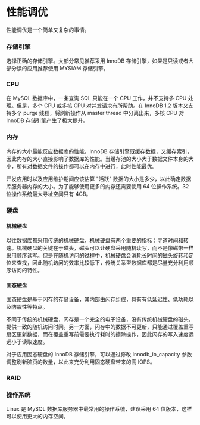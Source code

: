 # 性能调优

性能调优是一个简单又复杂的事情。

### 存储引擎

选择正确的存储引擎。大部分常见推荐采用 InnoDB 存储引擎，如果是只读或者大部分读的应用推荐使用 MYSIAM 存储引擎。

### CPU

在 MySQL 数据库中，一条查询 SQL 只能在一个 CPU 工作，并不支持多 CPU 处理。但是，多个 CPU 或多核 CPU 对并发请求有所帮助。在 InnoDB 1.2 版本又支持多个 purge 线程，将刷新操作从 master thread 中分离出来，多核 CPU 对 InnoDB 存储引擎产生了极大提升。

### 内存

内存的大小最能反应数据库的性能，InnoDB 存储引擎既缓存数据，又缓存索引，因此内存的大小直接影响了数据库的性能。当缓存池的大小大于数据文件本身的大小，所有对数据文件的操作都可以在内存中进行，此时性能最优。

开发应用时以及应用维护期间应该估算 "活跃" 数据的大小是多少，以此确定数据库服务器内存的大小。为了能够使用更多的内存还需要使用 64 位操作系统。32 位操作系统最大寻址空间只有 4GB。

### 硬盘

#### 机械硬盘

以往数据库都采用传统的机械硬盘，机械硬盘有两个重要的指标：寻道时间和转速。机械硬盘的关键在于磁头，磁头可以让硬盘采用随机读写，而不是像磁带一样采用顺序读写。但是在随机访问的过程中，机械硬盘会消耗长时间的磁头旋转和定位来查找，因此随机访问的效率比较低下，传统关系型数据库都是尽量充分利用顺序访问的特性。

#### 固态硬盘

固态硬盘是基于闪存的存储设备，其内部由闪存组成，具有有低延迟性、低功耗以及防震性等特点。

不同于传统的机械硬盘，闪存是一个完全的电子设备，没有传统机械硬盘的磁头，提供一致的随机访问时间。另一方面，闪存中的数据不可更新，只能通过覆盖重写扇区更新数据，而在覆盖重写前需要执行耗时的擦除操作，因此闪存的写入速度远远小于读取速度。

对于应用固态硬盘的 InnoDB 存储引擎，可以通过修改 innodb_io_capacity 参数调整刷新脏页的数量，以此来充分利用固态硬盘带来的高 IOPS。

### RAID


### 操作系统

Linux 是 MySQL 数据库服务器中最常用的操作系统，建议采用 64 位版本，这样可以使用更大的内存空间。